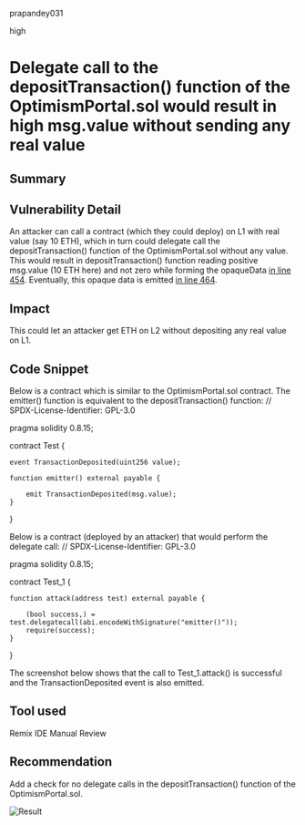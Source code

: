 prapandey031

high

# Delegate call to the depositTransaction() function of the OptimismPortal.sol would result in high msg.value without sending any real value

## Summary

## Vulnerability Detail
An attacker can call a contract (which they could deploy) on L1 with real value (say 10 ETH), which in turn could delegate call the depositTransaction() function of the OptimismPortal.sol without any value. This would result in depositTransaction() function reading positive msg.value (10 ETH here) and not zero while forming the opaqueData [in line 454](https://github.com/ethereum-optimism/optimism/blob/9b9f78c6613c6ee53b93ca43c71bb74479f4b975/packages/contracts-bedrock/contracts/L1/OptimismPortal.sol#L454). Eventually, this opaque data is emitted [in line 464](https://github.com/ethereum-optimism/optimism/blob/9b9f78c6613c6ee53b93ca43c71bb74479f4b975/packages/contracts-bedrock/contracts/L1/OptimismPortal.sol#L464).

## Impact
This could let an attacker get ETH on L2 without depositing any real value on L1.

## Code Snippet
Below is a contract which is similar to the OptimismPortal.sol contract. The emitter() function is equivalent to the depositTransaction() function:
// SPDX-License-Identifier: GPL-3.0

pragma solidity 0.8.15;

contract Test {

    event TransactionDeposited(uint256 value);

    function emitter() external payable {

        emit TransactionDeposited(msg.value);
    }
}

Below is a contract (deployed by an attacker) that would perform the delegate call:
// SPDX-License-Identifier: GPL-3.0

pragma solidity 0.8.15;

contract Test_1 {

    function attack(address test) external payable {

        (bool success,) = test.delegatecall(abi.encodeWithSignature("emitter()"));
        require(success);
    }
}

The screenshot below shows that the call to Test_1.attack() is successful and the TransactionDeposited event is also emitted.

## Tool used
Remix IDE
Manual Review

## Recommendation
Add a check for no delegate calls in the depositTransaction() function of the OptimismPortal.sol.

![Result](https://user-images.githubusercontent.com/71516802/230634528-52984485-7a77-4e48-a53d-adc957cb0390.png)
